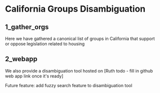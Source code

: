 # California Groups Disambiguation

## 1_gather_orgs

Here we have gathered a canonical list of groups in California that support or oppose legislation related to housing

## 2_webapp

We also provide a disambiguation tool hosted on [Ruth todo - fill in github web app link once it's ready]

Future feature: add fuzzy search feature to disambiguation tool
